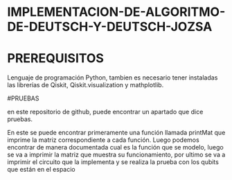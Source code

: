 # IMPLEMENTACION-DE-ALGORITMO-DE-DEUTSCH-Y-DEUTSCH-JOZSA

# PREREQUISITOS

Lenguaje de programación Python, tambien es necesario tener instaladas las librerías de Qiskit, Qiskit.visualization y mathplotlib.

#PRUEBAS

en este repositorio de github, puede encontrar un apartado que dice pruebas.

En este se puede encontrar primeramente una función  llamada printMat que imprime la matriz correspondiente a cada función.
Luego podemos encontrar de manera documentada cual es la función que se modelo, luego se va a imprimir la matriz que muestra su funcionamiento, por ultimo se va a imprimir el circuito que la implementa y se realiza la prueba con los qubits que están en el espacio 
